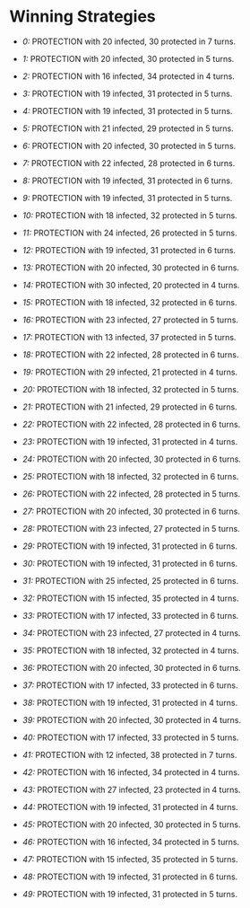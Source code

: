 # Winning Strategies

* _0:_ PROTECTION with 20 infected, 30 protected in 7 turns.


* _1:_ PROTECTION with 20 infected, 30 protected in 5 turns.


* _2:_ PROTECTION with 16 infected, 34 protected in 4 turns.


* _3:_ PROTECTION with 19 infected, 31 protected in 5 turns.


* _4:_ PROTECTION with 19 infected, 31 protected in 5 turns.


* _5:_ PROTECTION with 21 infected, 29 protected in 5 turns.


* _6:_ PROTECTION with 20 infected, 30 protected in 5 turns.


* _7:_ PROTECTION with 22 infected, 28 protected in 6 turns.


* _8:_ PROTECTION with 19 infected, 31 protected in 6 turns.


* _9:_ PROTECTION with 19 infected, 31 protected in 5 turns.


* _10:_ PROTECTION with 18 infected, 32 protected in 5 turns.


* _11:_ PROTECTION with 24 infected, 26 protected in 5 turns.


* _12:_ PROTECTION with 19 infected, 31 protected in 6 turns.


* _13:_ PROTECTION with 20 infected, 30 protected in 6 turns.


* _14:_ PROTECTION with 30 infected, 20 protected in 4 turns.


* _15:_ PROTECTION with 18 infected, 32 protected in 6 turns.


* _16:_ PROTECTION with 23 infected, 27 protected in 5 turns.


* _17:_ PROTECTION with 13 infected, 37 protected in 5 turns.


* _18:_ PROTECTION with 22 infected, 28 protected in 6 turns.


* _19:_ PROTECTION with 29 infected, 21 protected in 4 turns.


* _20:_ PROTECTION with 18 infected, 32 protected in 5 turns.


* _21:_ PROTECTION with 21 infected, 29 protected in 6 turns.


* _22:_ PROTECTION with 22 infected, 28 protected in 6 turns.


* _23:_ PROTECTION with 19 infected, 31 protected in 4 turns.


* _24:_ PROTECTION with 20 infected, 30 protected in 6 turns.


* _25:_ PROTECTION with 18 infected, 32 protected in 6 turns.


* _26:_ PROTECTION with 22 infected, 28 protected in 5 turns.


* _27:_ PROTECTION with 20 infected, 30 protected in 6 turns.


* _28:_ PROTECTION with 23 infected, 27 protected in 5 turns.


* _29:_ PROTECTION with 19 infected, 31 protected in 6 turns.


* _30:_ PROTECTION with 19 infected, 31 protected in 6 turns.


* _31:_ PROTECTION with 25 infected, 25 protected in 6 turns.


* _32:_ PROTECTION with 15 infected, 35 protected in 4 turns.


* _33:_ PROTECTION with 17 infected, 33 protected in 6 turns.


* _34:_ PROTECTION with 23 infected, 27 protected in 4 turns.


* _35:_ PROTECTION with 18 infected, 32 protected in 4 turns.


* _36:_ PROTECTION with 20 infected, 30 protected in 6 turns.


* _37:_ PROTECTION with 17 infected, 33 protected in 6 turns.


* _38:_ PROTECTION with 19 infected, 31 protected in 4 turns.


* _39:_ PROTECTION with 20 infected, 30 protected in 4 turns.


* _40:_ PROTECTION with 17 infected, 33 protected in 5 turns.


* _41:_ PROTECTION with 12 infected, 38 protected in 7 turns.


* _42:_ PROTECTION with 16 infected, 34 protected in 4 turns.


* _43:_ PROTECTION with 27 infected, 23 protected in 4 turns.


* _44:_ PROTECTION with 19 infected, 31 protected in 4 turns.


* _45:_ PROTECTION with 20 infected, 30 protected in 5 turns.


* _46:_ PROTECTION with 16 infected, 34 protected in 5 turns.


* _47:_ PROTECTION with 15 infected, 35 protected in 5 turns.


* _48:_ PROTECTION with 19 infected, 31 protected in 6 turns.


* _49:_ PROTECTION with 19 infected, 31 protected in 5 turns.



